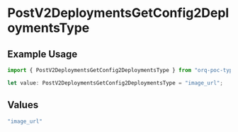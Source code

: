 # PostV2DeploymentsGetConfig2DeploymentsType

## Example Usage

```typescript
import { PostV2DeploymentsGetConfig2DeploymentsType } from "orq-poc-typescript/models/operations";

let value: PostV2DeploymentsGetConfig2DeploymentsType = "image_url";
```

## Values

```typescript
"image_url"
```